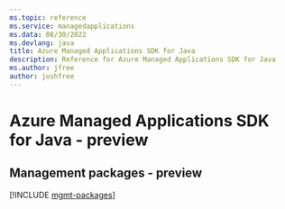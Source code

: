 ```yaml
---
ms.topic: reference
ms.service: managedapplications
ms.data: 08/30/2022
ms.devlang: java
title: Azure Managed Applications SDK for Java
description: Reference for Azure Managed Applications SDK for Java
ms.author: jfree
author: joshfree
---
```

# Azure Managed Applications SDK for Java - preview

## Management packages - preview
[!INCLUDE [mgmt-packages](managed-applications-mgmt-index.md)]